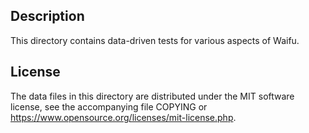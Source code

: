 Description
------------

This directory contains data-driven tests for various aspects of Waifu.

License
--------

The data files in this directory are distributed under the MIT software
license, see the accompanying file COPYING or
https://www.opensource.org/licenses/mit-license.php.

